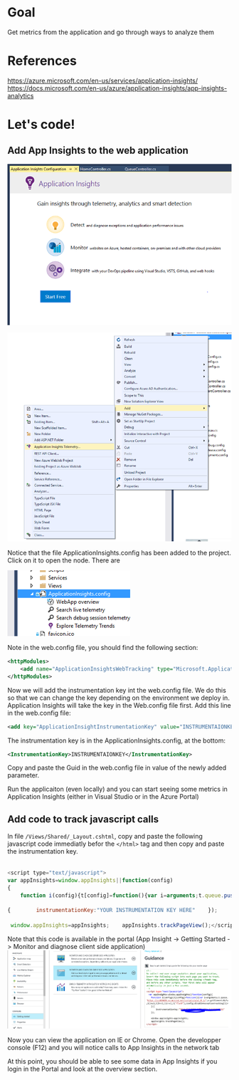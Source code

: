 # Goal
Get metrics from the application and go through ways to analyze them

# References
https://azure.microsoft.com/en-us/services/application-insights/
https://docs.microsoft.com/en-us/azure/application-insights/app-insights-analytics

# Let's code!
## Add App Insights to the web application

![img1][img1]

![img2][img2]

Notice that the file ApplicationInsights.config has been added to the project. Click on it to open the node.
There are 

![img3][img3]

Note in the web.config file, you should find the following section:

  ```xml
  <httpModules>
      <add name="ApplicationInsightsWebTracking" type="Microsoft.ApplicationInsights.Web.ApplicationInsightsHttpModule, Microsoft.AI.Web"/>
  </httpModules>
  ```
Now we will add the instrumentation key int the web.config file. We do this so that we can change the key depending on the environment we deploy in. Application Insights will take the key in the Web.config file first.
Add this line in the web.config file:
  ```xml
<add key="ApplicationInsightInstrumentationKey" value="INSTRUMENTAIONKEY" />
```
The instrumentation key is in the ApplicationInsights.config, at the bottom:

```xml
<InstrumentationKey>INSTRUMENTAIONKEY</InstrumentationKey>
```

Copy and paste the Guid in the web.config file in value of the newly added parameter.

Run the applicaiton (even locally) and you can start seeing some metrics in Application Insights (either in Visual Studio or in the Azure Portal)

## Add code to track javascript calls
In file `/Views/Shared/_Layout.cshtml`, copy and paste the following javascript code immediatly befor the `</html>` tag and then copy and paste the instrumentation key.

```javascript

<script type="text/javascript">  
var appInsights=window.appInsights||function(config)
{    
	function i(config){t[config]=function(){var i=arguments;t.queue.push(function(){t[config].apply(t,i)})}}var t={config:config},u=document,e=window,o="script",s="AuthenticatedUserContext",h="start",c="stop",l="Track",a=l+"Event",v=l+"Page",y=u.createElement(o),r,f;y.src=config.url||"https://az416426.vo.msecnd.net/scripts/a/ai.0.js";u.getElementsByTagName(o)[0].parentNode.appendChild(y);try{t.cookie=u.cookie}catch(p){}for(t.queue=[],t.version="1.0",r=["Event","Exception","Metric","PageView","Trace","Dependency"];r.length;)i("track"+r.pop());return i("set"+s),i("clear"+s),i(h+a),i(c+a),i(h+v),i(c+v),i("flush"),config.disableExceptionTracking||(r="onerror",i("_"+r),f=e[r],e[r]=function(config,i,u,e,o){var s=f&&f(config,i,u,e,o);return s!==!0&&t["_"+r](config,i,u,e,o),s}),t    }(

{        instrumentationKey:"YOUR INSTRUMENTATION KEY HERE"    });          

 window.appInsights=appInsights;    appInsights.trackPageView();</script>

```

Note that this code is available in the portal (App Insight -> Getting Started -> Monitor and diagnose client side application)
![img4][img4]

Now you can view the application on IE or Chrome. Open the developper console (F12) and you will notice calls to App Insights in the network tab

At this point, you should be able to see some data in App Insights if you login in the Portal and look at the overview section.

[img1]: Media/img1.png "Add App Insights to the application"
[img2]: Media/img2.png
[img3]: Media/img3.png 
[img4]: Media/img4.png